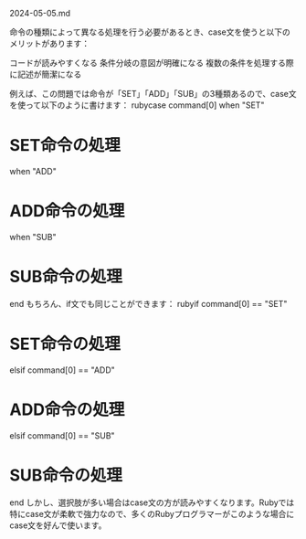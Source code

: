 2024-05-05.md

命令の種類によって異なる処理を行う必要があるとき、case文を使うと以下のメリットがあります：

コードが読みやすくなる
条件分岐の意図が明確になる
複数の条件を処理する際に記述が簡潔になる

例えば、この問題では命令が「SET」「ADD」「SUB」の3種類あるので、case文を使って以下のように書けます：
rubycase command[0]
when "SET"
  # SET命令の処理
when "ADD"
  # ADD命令の処理
when "SUB"
  # SUB命令の処理
end
もちろん、if文でも同じことができます：
rubyif command[0] == "SET"
  # SET命令の処理
elsif command[0] == "ADD"
  # ADD命令の処理
elsif command[0] == "SUB"
  # SUB命令の処理
end
しかし、選択肢が多い場合はcase文の方が読みやすくなります。Rubyでは特にcase文が柔軟で強力なので、多くのRubyプログラマーがこのような場合にcase文を好んで使います。